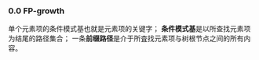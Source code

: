 ﻿### 0.0 FP-growth

单个元素项的条件模式基也就是元素项的关键字；
**条件模式基**是以所查找元素项为结尾的路径集合；
一条**前缀路径**是介于所査找元素项与树根节点之间的所有内容。